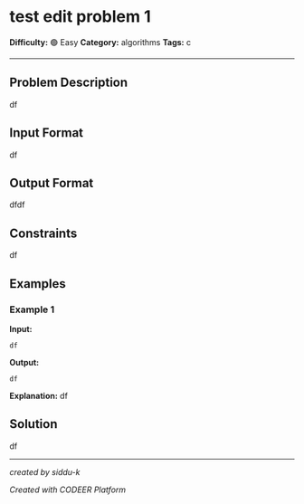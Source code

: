 # test edit problem 1

**Difficulty:** 🟢 Easy
**Category:** algorithms
**Tags:** c

---

## Problem Description

df

## Input Format

df

## Output Format

dfdf

## Constraints

df

## Examples

### Example 1

**Input:**
```
df
```

**Output:**
```
df
```

**Explanation:** df

## Solution

df

---

*created by siddu-k*

*Created with CODEER Platform*
